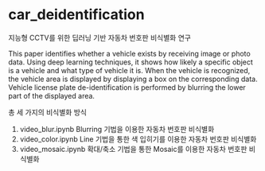# car_deidentification
 지능형 CCTV를 위한 딥러닝 기반 자동차 번호판 비식별화 연구

This paper identifies whether a vehicle exists by receiving image or photo data. Using deep learning techniques, it shows how likely a specific object is a vehicle and what type of vehicle it is. When the vehicle is recognized, the vehicle area is displayed by displaying a box on the corresponding data. Vehicle license plate de-identification is performed by blurring the lower part of the displayed area.

총 세 가지의 비식별화 방식
1) video_blur.ipynb
Blurring 기법을 이용한 자동차 번호판 비식별화
2) video_color.ipynb
Line 기법을 통한 색 입히기를 이용한 자동차 번호판 비식별화
3) video_mosaic.ipynb
확대/축소 기법을 통한 Mosaic를 이용한 자동차 번호판 비식별화